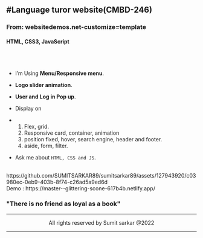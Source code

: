 <!--markdown-->
#Language turor website(CMBD-246)
--- 
### From: websitedemos.net-customize=template
#### HTML, CSS3, JavaScript
<br/>


<br/>

-  I’m Using  __Menu/Responsive menu__.
-   __Logo slider animation__.
-  __User and Log in Pop up__.
-  Display on
-  1. Flex, grid.
   2. Responsive card, container, animation
   3. position fixed, hover, search engine, header and footer.
   4. aside, form, filter.

-  Ask me about `HTML, CSS and JS`.

<br/>
    https://github.com/SUMITSARKAR89/sumitsarkar89/assets/127943920/c03980ec-0eb9-403b-8f74-c26ad5a9ed6d
    <br/>
Demo : https://master--glittering-scone-617b4b.netlify.app/
    
   ### __"There is no friend as loyal as a book"__ 

<hr/>
 <p style="text-align:center" style="color:#fefe" >All rights reserved by Sumit sarkar @2022</p>
<hr/>


<!-- --link-- -->
[facebooklink]: https://www.facebook.com/sumitsarkar89
[linkedinlink]:https://www.linkedin.com/in/sumitsarkar89/
[gmaillink]: www.sumitopticalit89@gmail.com
[githublink]: https://github.com/SUMITSARKAR89
[cvlink]:https://drive.google.com/file/d/1CTEwnPjn2WZW2E9qf5NDFViXcVLVEMD-/view?usp=drive_link


